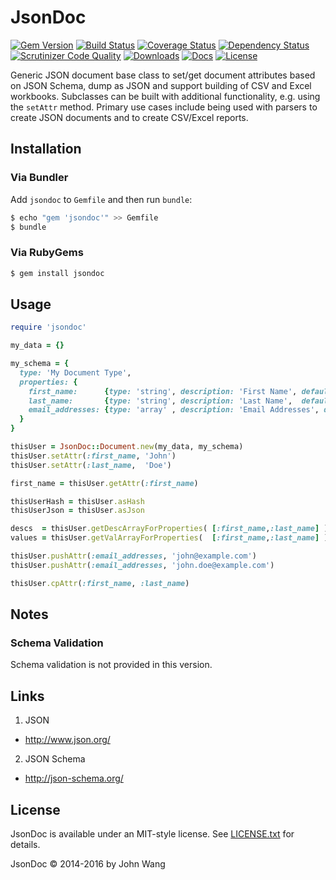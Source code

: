 JsonDoc
=======

[![Gem Version][gem-version-svg]][gem-version-link]
[![Build Status][build-status-svg]][build-status-link]
[![Coverage Status][coverage-status-svg]][coverage-status-link]
[![Dependency Status][dependency-status-svg]][dependency-status-link]
[![Scrutinizer Code Quality][scrutinizer-status-svg]][scrutinizer-status-link]
[![Downloads][downloads-svg]][downloads-link]
[![Docs][docs-rubydoc-svg]][docs-rubydoc-link]
[![License][license-svg]][license-link]

Generic JSON document base class to set/get document attributes based on JSON Schema, dump as JSON and support building of CSV and Excel workbooks. Subclasses can be built with additional functionality, e.g. using the `setAttr` method. Primary use cases include being used with parsers to create JSON documents and to create CSV/Excel reports.

## Installation

### Via Bundler

Add `jsondoc` to `Gemfile` and then run `bundle`:

```sh
$ echo "gem 'jsondoc'" >> Gemfile
$ bundle
```

### Via RubyGems

```sh
$ gem install jsondoc
```

## Usage

```ruby
require 'jsondoc'

my_data = {}

my_schema = {
  type: 'My Document Type',
  properties: {
    first_name:      {type: 'string', description: 'First Name', default: ''},
    last_name:       {type: 'string', description: 'Last Name',  default: ''},
    email_addresses: {type: 'array' , description: 'Email Addresses', default: []}
  }
}

thisUser = JsonDoc::Document.new(my_data, my_schema)
thisUser.setAttr(:first_name, 'John')
thisUser.setAttr(:last_name,  'Doe')

first_name = thisUser.getAttr(:first_name)

thisUserHash = thisUser.asHash
thisUserJson = thisUser.asJson

descs  = thisUser.getDescArrayForProperties( [:first_name,:last_name] )
values = thisUser.getValArrayForProperties(  [:first_name,:last_name] )

thisUser.pushAttr(:email_addresses, 'john@example.com')
thisUser.pushAttr(:email_addresses, 'john.doe@example.com')

thisUser.cpAttr(:first_name, :last_name)
```

## Notes

### Schema Validation

Schema validation is not provided in this version.

## Links

1. JSON
  * http://www.json.org/
2. JSON Schema
  * http://json-schema.org/

## License

JsonDoc is available under an MIT-style license. See [LICENSE.txt](LICENSE.txt) for details.

JsonDoc &copy; 2014-2016 by John Wang

 [gem-version-svg]: https://badge.fury.io/rb/jsondoc.svg
 [gem-version-link]: http://badge.fury.io/rb/jsondoc
 [build-status-svg]: https://api.travis-ci.org/grokify/jsondoc-ruby.svg?branch=master
 [build-status-link]: https://travis-ci.org/grokify/jsondoc-ruby
 [coverage-status-svg]: https://coveralls.io/repos/grokify/jsondoc-ruby/badge.svg?branch=master
 [coverage-status-link]: https://coveralls.io/r/grokify/jsondoc-ruby?branch=master
 [dependency-status-svg]: https://gemnasium.com/grokify/jsondoc-ruby.svg
 [dependency-status-link]: https://gemnasium.com/grokify/jsondoc-ruby
 [scrutinizer-status-svg]: https://scrutinizer-ci.com/g/grokify/jsondoc-ruby/badges/quality-score.png?b=master
 [scrutinizer-status-link]: https://scrutinizer-ci.com/g/grokify/jsondoc-ruby/?branch=master
 [downloads-svg]: http://ruby-gem-downloads-badge.herokuapp.com/jsondoc
 [downloads-link]: https://rubygems.org/gems/jsondoc
 [docs-rubydoc-svg]: https://img.shields.io/badge/docs-rubydoc-blue.svg
 [docs-rubydoc-link]: http://www.rubydoc.info/gems/jsondoc/
 [license-svg]: https://img.shields.io/badge/license-MIT-blue.svg
 [license-link]: https://github.com/grokify/jsondoc-ruby/blob/master/LICENSE.txt
